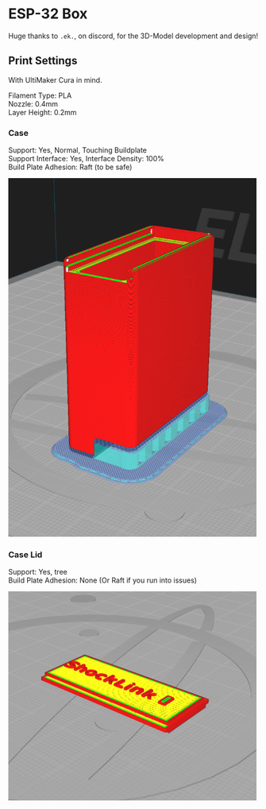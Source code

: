 # ESP-32 Box
Huge thanks to `.ek.`, on discord, for the 3D-Model development and design!

## Print Settings
With UltiMaker Cura in mind.

Filament Type: PLA  
Nozzle: 0.4mm  
Layer Height: 0.2mm  

### Case
Support: Yes, Normal, Touching Buildplate  
Support Interface: Yes, Interface Density: 100%  
Build Plate Adhesion: Raft (to be safe)

<img src="images/UltiMaker-Cura_CASE.png" width="500">

### Case Lid
Support: Yes, tree  
Build Plate Adhesion: None (Or Raft if you run into issues)

<img src="images/UltiMaker-Cura_CASE_LID.png" width="500">
